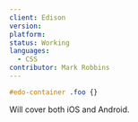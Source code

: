 ```yaml
---
client: Edison
version:
platform:
status: Working
languages:
  - CSS
contributor: Mark Robbins
---
```


```css
#edo-container .foo {}
```

Will cover both iOS and Android.
